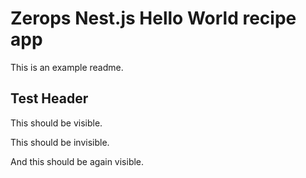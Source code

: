 # Zerops Nest.js Hello World recipe app

This is an example readme.

## Test Header

This should be visible.

<!-- #ZEROPS_REMOVE_START# -->

This should be invisible.

<!-- #ZEROPS_REMOVE_END# -->

And this should be again visible.
